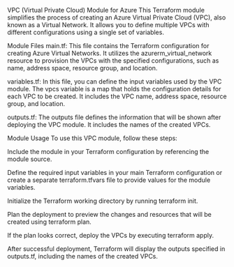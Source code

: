 VPC (Virtual Private Cloud) Module for Azure
This Terraform module simplifies the process of creating an Azure Virtual Private Cloud (VPC), also known as a Virtual Network. It allows you to define multiple VPCs with different configurations using a single set of variables.

Module Files
main.tf: This file contains the Terraform configuration for creating Azure Virtual Networks. It utilizes the azurerm_virtual_network resource to provision the VPCs with the specified configurations, such as name, address space, resource group, and location.

variables.tf: In this file, you can define the input variables used by the VPC module. The vpcs variable is a map that holds the configuration details for each VPC to be created. It includes the VPC name, address space, resource group, and location.

outputs.tf: The outputs file defines the information that will be shown after deploying the VPC module. It includes the names of the created VPCs.

Module Usage
To use this VPC module, follow these steps:

Include the module in your Terraform configuration by referencing the module source.

Define the required input variables in your main Terraform configuration or create a separate terraform.tfvars file to provide values for the module variables.

Initialize the Terraform working directory by running terraform init.

Plan the deployment to preview the changes and resources that will be created using terraform plan.

If the plan looks correct, deploy the VPCs by executing terraform apply.

After successful deployment, Terraform will display the outputs specified in outputs.tf, including the names of the created VPCs.
